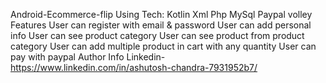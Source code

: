 Android-Ecommerce-flip
Using Tech:
Kotlin
Xml
Php
MySql
Paypal
volley
Features
User can register with email & password
User can add personal info
User can see product category
User can see product from product category
User can add multiple product in cart with any quantity
User can pay with paypal
Author Info
Linkedin- https://www.linkedin.com/in/ashutosh-chandra-7931952b7/
